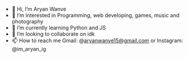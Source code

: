 - 👋 Hi, I’m Aryan Wanve
- 👀 I’m interested in Programming, web developing, games, music and photography 
- 🌱 I’m currently learning Python and JS
- 💞️ I’m looking to collaborate on idk
- 📫 How to reach me Gmail: @aryanwanve15@gmail.com or Instagram: @im_aryan_ig

<!---
Aryan-Wanve/Aryan-Wanve is a ✨ special ✨ repository because its `README.md` (this file) appears on your GitHub profile.
You can click the Preview link to take a look at your changes.
--->
